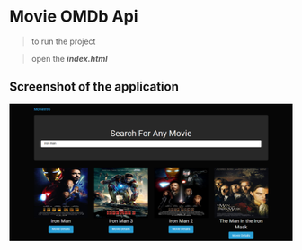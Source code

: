 # Movie OMDb Api

> to run the project

> open the ***index.html*** 

## Screenshot of the application
![](https://github.com/AdityaAnandKrishna/Movie_omdb_api/blob/master/screenshot/screenshot.png)

